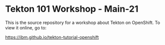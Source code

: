 # Tekton 101 Workshop - Main-21

This is the source repository for a workshop about Tekton on OpenShift. To view it online, go to:

<https://ibm.github.io/tekton-tutorial-openshift>
